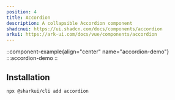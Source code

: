 ```yaml
---
position: 4
title: Accordion
description: A collapsible Accordion component
shadcnui: https://ui.shadcn.com/docs/components/accordion
arkui: https://ark-ui.com/docs/vue/components/accordion
---
```


::component-example{align="center" name="accordion-demo"}
:::accordion-demo
::

## Installation

```bash
npx @sharkui/cli add accordion
```
